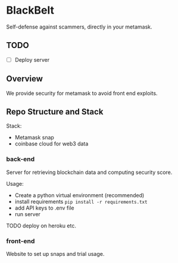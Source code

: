 # BlackBelt

Self-defense against scammers, directly in your metamask.

## TODO

- [ ] Deploy server


## Overview

We provide security for metamask to avoid front end exploits.

## Repo Structure and Stack

Stack:

- Metamask snap
- coinbase cloud for web3 data

### back-end

Server for retrieving blockchain data and computing security score.

Usage:

- Create a python virtual environment (recommended)
- install requirements `pip install -r requirements.txt`
- add API keys to .env file
- run server

TODO deploy on heroku etc.

### front-end

Website to set up snaps and trial usage.

